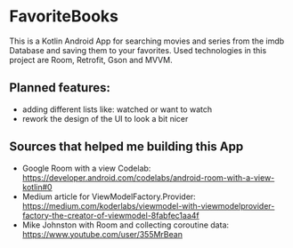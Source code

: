 # FavoriteBooks

This is a Kotlin Android App for searching movies and series from the imdb Database and saving them to your favorites. Used technologies in this project are Room, Retrofit, Gson and MVVM.

## Planned features:

- adding different lists like: watched or want to watch
- rework the design of the UI to look a bit nicer

## Sources that helped me building this App

- Google Room with a view Codelab: https://developer.android.com/codelabs/android-room-with-a-view-kotlin#0
- Medium article for ViewModelFactory.Provider: https://medium.com/koderlabs/viewmodel-with-viewmodelprovider-factory-the-creator-of-viewmodel-8fabfec1aa4f
- Mike Johnston with Room and collecting coroutine data: https://www.youtube.com/user/355MrBean

